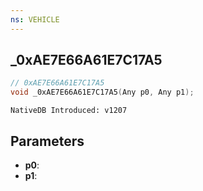 ```yaml
---
ns: VEHICLE
---
```

## _0xAE7E66A61E7C17A5

```c
// 0xAE7E66A61E7C17A5
void _0xAE7E66A61E7C17A5(Any p0, Any p1);
```

```
NativeDB Introduced: v1207
```

## Parameters
* **p0**:
* **p1**:
